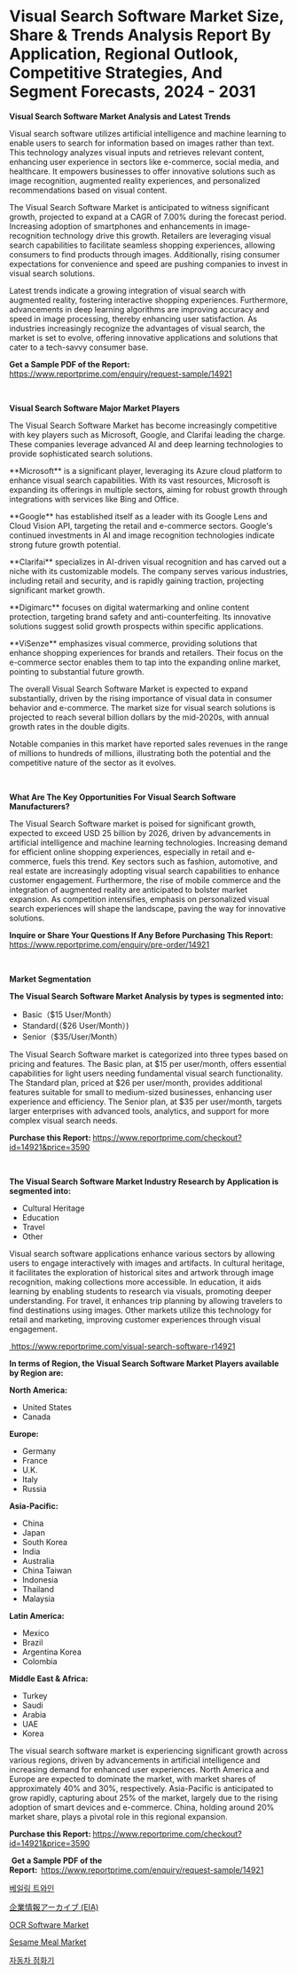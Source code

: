 <p><h1>Visual Search Software Market Size, Share & Trends Analysis Report By Application, Regional Outlook, Competitive Strategies, And Segment Forecasts, 2024 - 2031</h1></p><p><strong>Visual Search Software Market Analysis and Latest Trends</strong></p>
<p><p>Visual search software utilizes artificial intelligence and machine learning to enable users to search for information based on images rather than text. This technology analyzes visual inputs and retrieves relevant content, enhancing user experience in sectors like e-commerce, social media, and healthcare. It empowers businesses to offer innovative solutions such as image recognition, augmented reality experiences, and personalized recommendations based on visual content.</p><p>The Visual Search Software Market is anticipated to witness significant growth, projected to expand at a CAGR of 7.00% during the forecast period. Increasing adoption of smartphones and enhancements in image-recognition technology drive this growth. Retailers are leveraging visual search capabilities to facilitate seamless shopping experiences, allowing consumers to find products through images. Additionally, rising consumer expectations for convenience and speed are pushing companies to invest in visual search solutions.</p><p>Latest trends indicate a growing integration of visual search with augmented reality, fostering interactive shopping experiences. Furthermore, advancements in deep learning algorithms are improving accuracy and speed in image processing, thereby enhancing user satisfaction. As industries increasingly recognize the advantages of visual search, the market is set to evolve, offering innovative applications and solutions that cater to a tech-savvy consumer base.</p></p>
<p><strong>Get a Sample PDF of the Report:&nbsp;</strong> <a href="https://www.reportprime.com/enquiry/request-sample/14921">https://www.reportprime.com/enquiry/request-sample/14921</a></p>
<p>&nbsp;</p>
<p><strong>Visual Search Software Major Market Players</strong></p>
<p><p>The Visual Search Software Market has become increasingly competitive with key players such as Microsoft, Google, and Clarifai leading the charge. These companies leverage advanced AI and deep learning technologies to provide sophisticated search solutions.</p><p>**Microsoft** is a significant player, leveraging its Azure cloud platform to enhance visual search capabilities. With its vast resources, Microsoft is expanding its offerings in multiple sectors, aiming for robust growth through integrations with services like Bing and Office.</p><p>**Google** has established itself as a leader with its Google Lens and Cloud Vision API, targeting the retail and e-commerce sectors. Google's continued investments in AI and image recognition technologies indicate strong future growth potential.</p><p>**Clarifai** specializes in AI-driven visual recognition and has carved out a niche with its customizable models. The company serves various industries, including retail and security, and is rapidly gaining traction, projecting significant market growth.</p><p>**Digimarc** focuses on digital watermarking and online content protection, targeting brand safety and anti-counterfeiting. Its innovative solutions suggest solid growth prospects within specific applications.</p><p>**ViSenze** emphasizes visual commerce, providing solutions that enhance shopping experiences for brands and retailers. Their focus on the e-commerce sector enables them to tap into the expanding online market, pointing to substantial future growth.</p><p>The overall Visual Search Software Market is expected to expand substantially, driven by the rising importance of visual data in consumer behavior and e-commerce. The market size for visual search solutions is projected to reach several billion dollars by the mid-2020s, with annual growth rates in the double digits.</p><p>Notable companies in this market have reported sales revenues in the range of millions to hundreds of millions, illustrating both the potential and the competitive nature of the sector as it evolves.</p></p>
<p>&nbsp;</p>
<p><strong>What Are The Key Opportunities For Visual Search Software Manufacturers?</strong></p>
<p><p>The Visual Search Software market is poised for significant growth, expected to exceed USD 25 billion by 2026, driven by advancements in artificial intelligence and machine learning technologies. Increasing demand for efficient online shopping experiences, especially in retail and e-commerce, fuels this trend. Key sectors such as fashion, automotive, and real estate are increasingly adopting visual search capabilities to enhance customer engagement. Furthermore, the rise of mobile commerce and the integration of augmented reality are anticipated to bolster market expansion. As competition intensifies, emphasis on personalized visual search experiences will shape the landscape, paving the way for innovative solutions.</p></p>
<p><strong>Inquire or Share Your Questions If Any Before Purchasing This Report:</strong> <a href="https://www.reportprime.com/enquiry/pre-order/14921">https://www.reportprime.com/enquiry/pre-order/14921</a></p>
<p>&nbsp;</p>
<p><strong>Market Segmentation</strong></p>
<p><strong>The Visual Search Software Market Analysis by types is segmented into:</strong></p>
<p><ul><li>Basic（$15 User/Month）</li><li>Standard(（$26 User/Month）)</li><li>Senior（$35/User/Month）</li></ul></p>
<p><p>The Visual Search Software market is categorized into three types based on pricing and features. The Basic plan, at $15 per user/month, offers essential capabilities for light users needing fundamental visual search functionality. The Standard plan, priced at $26 per user/month, provides additional features suitable for small to medium-sized businesses, enhancing user experience and efficiency. The Senior plan, at $35 per user/month, targets larger enterprises with advanced tools, analytics, and support for more complex visual search needs.</p></p>
<p><strong>Purchase this Report:&nbsp;</strong><a href="https://www.reportprime.com/checkout?id=14921&price=3590">https://www.reportprime.com/checkout?id=14921&price=3590</a></p>
<p>&nbsp;</p>
<p><strong>The Visual Search Software Market Industry Research by Application is segmented into:</strong></p>
<p><ul><li>Cultural Heritage</li><li>Education</li><li>Travel</li><li>Other</li></ul></p>
<p><p>Visual search software applications enhance various sectors by allowing users to engage interactively with images and artifacts. In cultural heritage, it facilitates the exploration of historical sites and artwork through image recognition, making collections more accessible. In education, it aids learning by enabling students to research via visuals, promoting deeper understanding. For travel, it enhances trip planning by allowing travelers to find destinations using images. Other markets utilize this technology for retail and marketing, improving customer experiences through visual engagement.</p></p>
<p><a href="https://www.reportprime.com/visual-search-software-r14921">&nbsp;https://www.reportprime.com/visual-search-software-r14921</a></p>
<p><strong>In terms of Region, the Visual Search Software Market Players available by Region are:</strong></p>
<p>
    <p> <strong> North America: </strong>
        <ul>
            <li>United States</li>
            <li>Canada</li>
        </ul>
        </p> 
    <p> <strong> Europe: </strong>
        <ul>
            <li>Germany</li>
            <li>France</li>
            <li>U.K.</li>
            <li>Italy</li>
            <li>Russia</li>
        </ul>
        </p> 
    <p> <strong> Asia-Pacific: </strong>
        <ul>
            <li>China</li>
            <li>Japan</li>
            <li>South Korea</li>
            <li>India</li>
            <li>Australia</li>
            <li>China Taiwan</li>
            <li>Indonesia</li>
            <li>Thailand</li>
            <li>Malaysia</li>
        </ul>
        </p> 
    <p> <strong> Latin America: </strong>
        <ul>
            <li>Mexico</li>
            <li>Brazil</li>
            <li>Argentina Korea</li>
            <li>Colombia</li>
        </ul>
        </p> 
    <p> <strong> Middle East & Africa: </strong>
        <ul>
            <li>Turkey</li>
            <li>Saudi</li>
            <li>Arabia</li>
            <li>UAE</li>
            <li>Korea</li>
        </ul>
    </p>
    </p>
<p><p>The visual search software market is experiencing significant growth across various regions, driven by advancements in artificial intelligence and increasing demand for enhanced user experiences. North America and Europe are expected to dominate the market, with market shares of approximately 40% and 30%, respectively. Asia-Pacific is anticipated to grow rapidly, capturing about 25% of the market, largely due to the rising adoption of smart devices and e-commerce. China, holding around 20% market share, plays a pivotal role in this regional expansion.</p></p>
<p><strong>Purchase this Report: </strong><a href="https://www.reportprime.com/checkout?id=14921&price=3590">https://www.reportprime.com/checkout?id=14921&price=3590</a></p>
<p>&nbsp;<strong>Get a Sample PDF of the Report:&nbsp;&nbsp;</strong><a href="https://www.reportprime.com/enquiry/request-sample/14921">https://www.reportprime.com/enquiry/request-sample/14921</a></p>
<p><strong></strong></p>
<p><p><a href="https://medium.com/@pwhkjukf5/%EB%B0%94%EB%A7%81-%ED%8A%B8%EC%99%80%EC%9D%B8-%EC%82%B0%EC%97%85-%EC%A0%84%EB%A7%9D-%EC%8B%9C%EC%9E%A5-%EB%B3%80%ED%99%94%EC%99%80-%EC%A0%84%EB%9E%B5%EC%A0%81-%ED%95%84%EC%88%98-%EC%82%AC%ED%95%AD-2024-2031-a4f7a31470b4?postPublishedType=initial">베일링 트와인</a></p><p><a href="https://medium.com/@rosaleen41t7a/enterprise-information-archiving-eia-7407718758f3">企業情報アーカイブ (EIA)</a></p><p><a href="https://www.linkedin.com/pulse/how-ocr-software-market-evolve-growth-analysis-year-2024-vppsc?trackingId=rvqFw5TfQOGrRN2Hocyhcw%3D%3D">OCR Software Market</a></p><p><a href="https://issuu.com/reportprime-2/docs/sesame-meal-market-size-2030.pptx_272f7fc97a6ae3">Sesame Meal Market</a></p><p><a href="https://medium.com/@pwhkjukf5/automotive-ignitor-market-%EC%9D%98-%EA%B8%80%EB%A1%9C%EB%B2%8C-%EC%8B%9C%EC%9E%A5-%EA%B0%9C%EC%9A%94%EB%8A%94-%EC%A0%84-%EC%84%B8%EA%B3%84-%EB%B0%8F-%EC%A3%BC%EC%9A%94-%EC%8B%9C%EC%9E%A5%EC%9D%98-%EC%82%B0%EC%97%85%EC%97%90-%EC%98%81%ED%96%A5%EC%9D%84-%EB%AF%B8%EC%B9%98%EB%8A%94-%EC%A3%BC%EC%9A%94-%ED%8A%B8%EB%A0%8C%EB%93%9C%EC%97%90-%EB%8C%80%ED%95%9C-%EB%8F%85%ED%8A%B9%ED%95%9C-%EA%B4%80%EC%A0%90%EC%9D%84-%EC%A0%9C%EA%B3%B5%ED%95%A9%EB%8B%88%EB%8B%A4-44c92f9dda74?postPublishedType=initial">자동차 점화기</a></p></p>